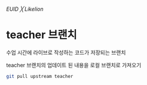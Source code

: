 ###### EUID ╳ Likelion

# teacher 브랜치

수업 시간에 라이브로 작성하는 코드가 저장되는 브랜치

teacher 브랜치의 업데이트 된 내용을 로컬 브랜치로 가져오기

```sh
git pull upstream teacher
```
